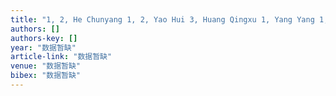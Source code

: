 ```yaml
---
title: "1, 2, He Chunyang 1, 2, Yao Hui 3, Huang Qingxu 1, Yang Yang 1, 2 (1. State Key Laboratory of Earth Surface Processes and Resource Ecology (Beijing Normal University), Beijing …"
authors: []
authors-key: []
year: "数据暂缺"
article-link: "数据暂缺"
venue: "数据暂缺"
bibex: "数据暂缺"
---
```

